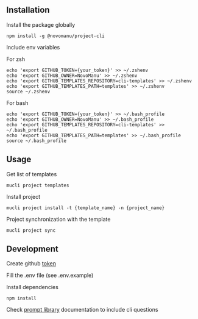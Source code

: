 ## Installation

Install the package globally
```
npm install -g @novomanu/project-cli
```

Include env variables

For zsh
```
echo 'export GITHUB_TOKEN={your_token}' >> ~/.zshenv
echo 'export GITHUB_OWNER=NovoManu' >> ~/.zshenv
echo 'export GITHUB_TEMPLATES_REPOSITORY=cli-templates' >> ~/.zshenv
echo 'export GITHUB_TEMPLATES_PATH=templates' >> ~/.zshenv
source ~/.zshenv
```

For bash
```
echo 'export GITHUB_TOKEN={your_token}' >> ~/.bash_profile
echo 'export GITHUB_OWNER=NovoManu' >> ~/.bash_profile
echo 'export GITHUB_TEMPLATES_REPOSITORY=cli-templates' >> ~/.bash_profile
echo 'export GITHUB_TEMPLATES_PATH=templates' >> ~/.bash_profile
source ~/.bash_profile
```

## Usage

Get list of templates

```
mucli project templates
```

Install project
```
mucli project install -t {template_name} -n {project_name}
```

Project synchronization with the template
```
mucli project sync
```


## Development

Create github [token](https://docs.github.com/en/rest/guides/getting-started-with-the-rest-api#authentication)

Fill the .env file (see .env.example)

Install dependencies
```
npm install
```

Check [prompt library](https://github.com/SBoudrias/Inquirer.js/tree/master/packages) documentation to include cli questions
